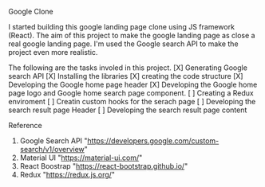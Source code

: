 Google Clone 

I started building this google landing page clone using JS framework (React).
The aim of this project to make the google landing page as close a real google landing page. 
I'm used the Google search API to make the project even more realistic. 

The following are the tasks involed in this project.
[X] Generating Google search API
[X] Installing the libraries
[X] creating the code structure
[X] Developing the Google home page header
[X] Developing the Google home page logo and Google home search page component.
[ ] Creating a Redux enviroment
[ ] Creatin custom hooks for the serach page
[ ] Developing the search result page Header
[ ] Developing the search result page content


Reference

1) Google Search API
"https://developers.google.com/custom-search/v1/overview"
2) Material UI
"https://material-ui.com/"
3) React Boostrap
"https://react-bootstrap.github.io/"
4) Redux
"https://redux.js.org/"
